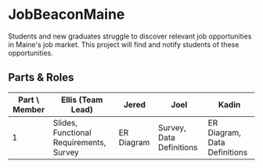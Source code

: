 # JobBeaconMaine
Students and new graduates struggle to discover relevant job opportunities in Maine's job market. This project will find and notify students of these opportunities.

## Parts & Roles
| Part \ Member        | Ellis (Team Lead)       | Jered        | Joel      | Kadin       |
|------------|------------|-----------|-----------|-----------|
| 1     | Slides, Functional Requirements, Survey   | ER Diagram | Survey, Data Definitions    | ER Diagram, Data Definitions  |
